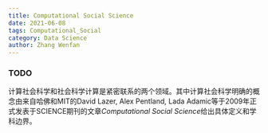 ```yaml
---
title: Computational Social Science
date: 2021-06-08
tags: Computational_Social 
category: Data Science
author: Zhang Wenfan
---
```


### TODO
计算社会科学和社会科学计算是紧密联系的两个领域。其中计算社会科学明确的概念由来自哈佛和MIT的David Lazer, Alex Pentland, Lada Adamic等于2009年正式发表于SCIENCE期刊的文章*Computational Social Science*给出具体定义和学科边界。
